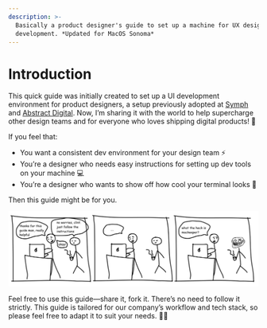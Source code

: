 ```yaml
---
description: >-
  Basically a product designer's guide to set up a machine for UX design & UI
  development. *Updated for MacOS Sonoma*
---
```


# Introduction

This quick guide was initially created to set up a UI development environment for product designers, a setup previously adopted at [Symph](https://www.symph.co/) and [Abstract Digital](https://abstract.ph/). Now, I’m sharing it with the world to help supercharge other design teams and for everyone who loves shipping digital products! 🚀

If you feel that:

* You want a consistent dev environment for your design team ⚡
* You’re a designer who needs easy instructions for setting up dev tools on your machine 💻
* You’re a designer who wants to show off how cool your terminal looks 💪&#x20;

Then this guide might be for you.&#x20;

![Just a typical day at the office](.gitbook/assets/frame.png)

Feel free to use this guide—share it, fork it. There’s no need to follow it strictly. This guide is tailored for our company’s workflow and tech stack, so please feel free to adapt it to suit your needs. 🦄✨
